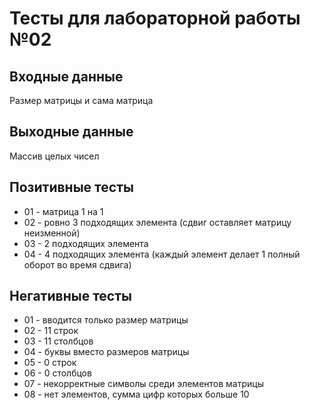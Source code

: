 # Тесты для лабораторной работы №02

## Входные данные
Размер матрицы и сама матрица

## Выходные данные
Массив целых чисел

## Позитивные тесты
- 01 - матрица 1 на 1
- 02 - ровно 3 подходящих элемента (сдвиг оставляет матрицу неизменной)
- 03 - 2 подходящих элемента
- 04 - 4 подходящих элемента (каждый элемент делает 1 полный оборот во время сдвига)

## Негативные тесты
- 01 - вводится только размер матрицы
- 02 - 11 строк
- 03 - 11 столбцов
- 04 - буквы вместо размеров матрицы
- 05 - 0 строк
- 06 - 0 столбцов
- 07 - некорректные символы среди элементов матрицы
- 08 - нет элементов, сумма цифр которых больше 10
